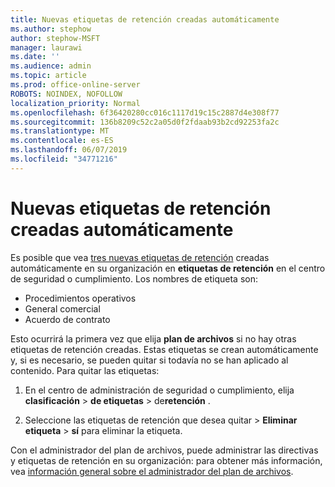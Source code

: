 ```yaml
---
title: Nuevas etiquetas de retención creadas automáticamente
ms.author: stephow
author: stephow-MSFT
manager: laurawi
ms.date: ''
ms.audience: admin
ms.topic: article
ms.prod: office-online-server
ROBOTS: NOINDEX, NOFOLLOW
localization_priority: Normal
ms.openlocfilehash: 6f36420280cc016c1117d19c15c2887d4e308f77
ms.sourcegitcommit: 136b8209c52c2a05d0f2fdaab93b2cd92253fa2c
ms.translationtype: MT
ms.contentlocale: es-ES
ms.lasthandoff: 06/07/2019
ms.locfileid: "34771216"
---
```

# <a name="new-retention-labels-created-automatically"></a>Nuevas etiquetas de retención creadas automáticamente

Es posible que vea [tres nuevas etiquetas de retención](https://docs.microsoft.com/office365/securitycompliance/file-plan-manager#default-retention-labels-and-label-policy) creadas automáticamente en su organización en **etiquetas de retención** en el centro de seguridad o cumplimiento. Los nombres de etiqueta son:

- Procedimientos operativos
- General comercial
- Acuerdo de contrato

Esto ocurrirá la primera vez que elija **plan de archivos** si no hay otras etiquetas de retención creadas. Estas etiquetas se crean automáticamente y, si es necesario, se pueden quitar si todavía no se han aplicado al contenido. Para quitar las etiquetas:

1. En el centro de administración de seguridad o cumplimiento, elija **clasificación** > **de etiquetas** > de**retención** .

1. Seleccione las etiquetas de retención que desea quitar > **Eliminar etiqueta** > **sí** para eliminar la etiqueta.

Con el administrador del plan de archivos, puede administrar las directivas y etiquetas de retención en su organización: para obtener más información, vea [información general sobre el administrador del plan de archivos](https://docs.microsoft.com/office365/securitycompliance/file-plan-manager).